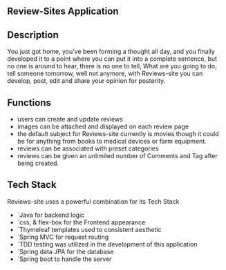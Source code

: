 ## Review-Sites Application

## Description
You just got home, you’ve been forming a thought all day, and you finally developed it to a point where you can put it into a complete sentence, but no one is around to hear, there is no one to tell, What are you going to do, tell someone tomorrow, well not anymore, with Reviews-site you can develop, post, edit and share your opinion for posterity.

## Functions
* users can create and update reviews
* images can be attached and displayed on each review page
* the default subject for Reviews-site currently is movies though it could be for anything from books to medical devices or farm equipment.
* reviews can be associated with preset categories 
* reviews can be given an unlimited number of Comments and Tag after being created.


## Tech Stack
Reviews-site uses a powerful combination for its Tech Stack

* `Java for backend logic
* `css, & flex-box for the Frontend appearance
* `Thymeleaf templates used to consistent aesthetic
* `Spring MVC for request routing
* `TDD testing was utilized in the development of this application
* `Spring data JPA for the database
* `Spring boot to handle the server


